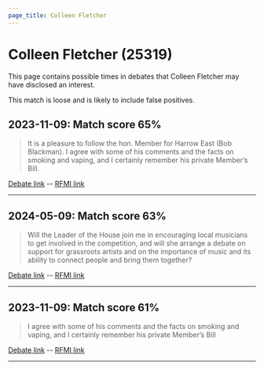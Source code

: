 ```yaml
---
page_title: Colleen Fletcher
---
```


# Colleen Fletcher  (25319)

This page contains possible times in debates that Colleen Fletcher may have disclosed an interest.

This match is loose and is likely to include false positives. 



## 2023-11-09: Match score 65%

>It is a pleasure to follow the hon. Member for Harrow East (Bob Blackman). I agree with some of his comments and the facts on smoking and vaping, and I certainly remember his private Member’s Bill.

[Debate link](https://www.theyworkforyou.com/debates/?id=2023-11-09b.323.0)  --  [RFMI link](https://www.theyworkforyou.com/mp/25319/register)


---



## 2024-05-09: Match score 63%

>Will the Leader of the House join me in encouraging local musicians to get involved in the competition, and will she arrange a debate on support for grassroots artists and on the importance of music and its ability to connect people and bring them together?

[Debate link](https://www.theyworkforyou.com/debates/?id=2024-05-09b.700.1)  --  [RFMI link](https://www.theyworkforyou.com/mp/25319/register)


---



## 2023-11-09: Match score 61%

>I agree with some of his comments and the facts on smoking and vaping, and I certainly remember his private Member’s Bill

[Debate link](https://www.theyworkforyou.com/debates/?id=2023-11-09b.323.0)  --  [RFMI link](https://www.theyworkforyou.com/mp/25319/register)


---

